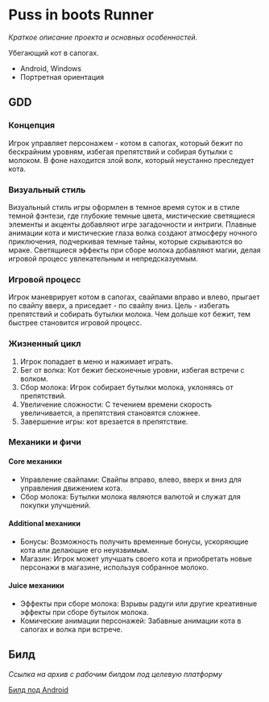 # Puss in boots Runner

*Краткое описание проекта и основных особенностей.*

Убегающий кот в сапогах.

- Android, Windows
- Портретная ориентация

## GDD

### Концепция

Игрок управляет персонажем - котом в сапогах, который бежит по бескрайним уровням, избегая препятствий и собирая бутылки
с молоком. В фоне находится злой волк, который неустанно преследует кота.

### Визуальный стиль

Визуальный стиль игры оформлен в темное время суток и в стиле темной фэнтези, где глубокие темные цвета, мистические
светящиеся элементы и акценты добавляют игре загадочности и интриги. Плавные анимации кота и мистические глаза волка
создают атмосферу ночного приключения, подчеркивая темные тайны, которые скрываются во мраке. Светящиеся эффекты при
сборе молока добавляют магии, делая игровой процесс увлекательным и непредсказуемым.

### Игровой процесс

Игрок маневрирует котом в сапогах, свайпами вправо и влево, прыгает по свайпу вверх, а приседает - по свайпу вниз.
Цель - избегать препятствий и собирать бутылки молока. Чем дольше кот бежит, тем быстрее становится игровой процесс.

### Жизненный цикл

1. Игрок попадает в меню и нажимает играть.
2. Бег от волка: Кот бежит бесконечные уровни, избегая встречи с волком.
3. Сбор молока: Игрок собирает бутылки молока, уклоняясь от препятствий.
4. Увеличение сложности: С течением времени скорость увеличивается, а препятствия становятся сложнее.
5. Завершение игры: кот врезается в препятствие.

### Механики и фичи

#### Core механики

* Управление свайпами: Свайпы вправо, влево, вверх и вниз для управления движением кота.
* Сбор молока: Бутылки молока являются валютой и служат для покупки улучшений.

#### Additional механики

* Бонусы: Возможность получить временные бонусы, ускоряющие кота или делающие его неуязвимым.
* Магазин: Игрок может улучшать своего кота и приобретать новые персонажи в магазине, используя собранное молоко.

#### Juice механики

* Эффекты при сборе молока: Взрывы радуги или другие креативные эффекты при сборе бутылок молока.
* Комические анимации персонажей: Забавные анимации кота в сапогах и волка при встрече.

## Билд

*Ссылка на архив с рабочим билдом под целевую платформу*

[Билд под Android](https://drive.google.com/file/d/1bT63GTREVwiej1EE2wUnAcXRIA0T6MJR/view?usp=sharing)